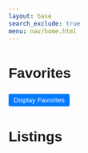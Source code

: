 ```yaml
---
layout: base
search_exclude: true
menu: nav/home.html
---
```

<head>
    <meta charset="UTF-8">
    <meta name="viewport" content="width=device-width, initial-scale=1.0">
    <title>Favorites and Listings</title>
    <style>
        body {
            font-family: Arial, sans-serif;
            margin: 20px;
            line-height: 1.6;
        }
        .container {
            margin-bottom: 20px;
        }
        .favorite-item, .listing {
            border: 1px solid #ddd;
            padding: 10px;
            margin-bottom: 10px;
            border-radius: 5px;
        }
        .listing-image {
            max-width: 100%;
            height: auto;
        }
        button {
            background-color: #007BFF;
            color: white;
            border: none;
            padding: 5px 10px;
            border-radius: 3px;
            cursor: pointer;
        }
        button:hover {
            background-color: #0056b3;
        }
    </style>
</head>
<body>
    <div class="container">
        <h1>Favorites</h1>
        <button id="display-favorites-button">Display Favorites</button>
        <div id="favorites-container"></div>
    </div>

<div class="container">
    <h1>Listings</h1>
    <div id="listings-container"></div>
</div>

<script type="module">
    import { getListings } from '{{site.baseurl}}/assets/js/api/listings.js';
    import { pythonURI } from '{{site.baseurl}}/assets/js/api/config.js';

    document.addEventListener("DOMContentLoaded", () => {
        const favoritesContainer = document.getElementById("favorites-container");
        const displayFavoritesButton = document.getElementById("display-favorites-button");

        // Function to fetch and display favorites
        async function get_favorites() {
            try {
                const response = await fetch(`${pythonURI}/api/itemStore`, {
                    method: 'GET',
                    mode: 'cors',
                    cache: 'default',
                    credentials: 'include',
                    headers: {
                        'Content-Type': 'application/json',
                        'X-Origin': 'client'
                    }
                });

                if (!response.ok) {
                    throw new Error('Failed to fetch favorites');
                }

                const data = await response.json();
                console.log(data);

                // Clear old favorites
                favoritesContainer.innerHTML = '';

                // Populate favorites container with data
                data.forEach(item => {
                    const favoriteElement = document.createElement('div');
                    favoriteElement.classList.add('favorite-item');
                    favoriteElement.innerHTML = `
                        <h3>${item.name}</h3>
                        <button class="delete-button" data-name="${item.name}">Delete</button>
                    `;
                    favoritesContainer.appendChild(favoriteElement);
                });

                // Add event listeners to delete buttons
                const deleteButtons = document.querySelectorAll(".delete-button");
                deleteButtons.forEach(button => {
                    button.addEventListener("click", async (event) => {
                        const itemName = event.target.getAttribute("data-name");
                        await delete_favorite(itemName);
                    });
                });
            } catch (error) {
                console.error(error);
                favoritesContainer.innerHTML = '<p>Error loading favorites. Please try again.</p>';
            }
        }

        // Function to delete a favorite
        async function delete_favorite(itemName) {
            try {
                const response = await fetch(`${pythonURI}/api/itemStore`, {
                    method: 'DELETE',
                    mode: 'cors',
                    cache: 'default',
                    credentials: 'include',
                    headers: {
                        'Content-Type': 'application/json',
                        'X-Origin': 'client'
                    },
                    body: JSON.stringify({ name: itemName })
                });

                if (!response.ok) {
                    throw new Error('Failed to delete favorite');
                }

                const data = await response.json();
                alert(data.message);
                await get_favorites(); // Refresh the favorites list
            } catch (error) {
                console.error('Error deleting favorite:', error);
                alert('An unexpected error occurred while deleting the item.');
            }
        }

        // Attach an event listener to the "Display Favorites" button
        if (displayFavoritesButton) {
            displayFavoritesButton.addEventListener('click', async () => {
                await get_favorites();
            });
        } else {
            console.error('Display Favorites button not found');
        }

        // Fetch and display listings
        getListings().then((listings) => {
            const listingsContainer = document.getElementById("listings-container");

            if (!listingsContainer) {
                console.error('Listings container not found');
                return;
            }

            listings.forEach(listing => {
                const listingElement = document.createElement("div");
                listingElement.classList.add("listing");

                const content = `
                    <img src="${listing.picture}" alt="${listing.name}" class="listing-image" />
                    <h2>${listing.name}</h2>
                    <p><strong>Type:</strong> ${listing.type}</p>
                    <p><strong>Mileage:</strong> ${listing.mileage}</p>
                    <p><strong>Price:</strong> ${listing.price}</p>
                    <button class="favorite-button" data-name="${listing.name}">Add to Favorites</button>
                `;
                listingElement.innerHTML = content;
                listingsContainer.appendChild(listingElement);
            });

            const favoriteButtons = document.querySelectorAll(".favorite-button");

            favoriteButtons.forEach(button => {
                button.addEventListener("click", async (event) => {
                    const listingName = event.target.getAttribute("data-name");

                    try {
                        const response = await fetch(`${pythonURI}/api/itemStore`, {
                            method: 'POST',
                            mode: 'cors',
                            cache: 'default',
                            credentials: 'include',
                            headers: {
                                'Content-Type': 'application/json',
                                'X-Origin': 'client'
                            },
                            body: JSON.stringify({ name: listingName })
                        });

                        if (response.ok) {
                            const data = await response.json();
                            alert(`Listing '${data.name}' has been added to your favorites!`);
                        } else {
                            const error = await response.json();
                            alert(`Error: ${error.message}`);
                        }
                    } catch (error) {
                        console.error('Failed to add favorite:', error);
                        alert('An unexpected error occurred.');
                    }
                });
            });
        });
    });
</script>
</body>
